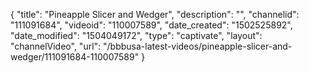 {
    "title": "Pineapple Slicer and Wedger",
    "description": "",
    "channelid": "111091684",
    "videoid": "110007589",
    "date_created": "1502525892",
    "date_modified": "1504049172",
    "type": "captivate",
    "layout": "channelVideo",
    "url": "\/bbbusa-latest-videos\/pineapple-slicer-and-wedger\/111091684-110007589"
}